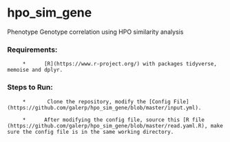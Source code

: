 # hpo_sim_gene

Phenotype Genotype correlation using HPO similarity analysis

 ### Requirements:
         *      [R](https://www.r-project.org/) with packages tidyverse, memoise and dplyr.
                
 
 
 ### Steps to Run:

         *       Clone the repository, modify the [Config File](https://github.com/galerp/hpo_sim_gene/blob/master/input.yml).

         *      After modifying the config file, source this [R file (https://github.com/galerp/hpo_sim_gene/blob/master/read.yaml.R), make sure the config file is in the same working directory.

